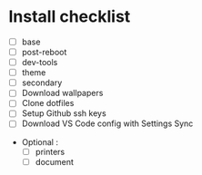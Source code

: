 # Install checklist

- [ ] base
- [ ] post-reboot
- [ ] dev-tools
- [ ] theme
- [ ] secondary
- [ ] Download wallpapers
- [ ] Clone dotfiles
- [ ] Setup Github ssh keys
- [ ] Download VS Code config with Settings Sync
- Optional :
  - [ ] printers
  - [ ] document

